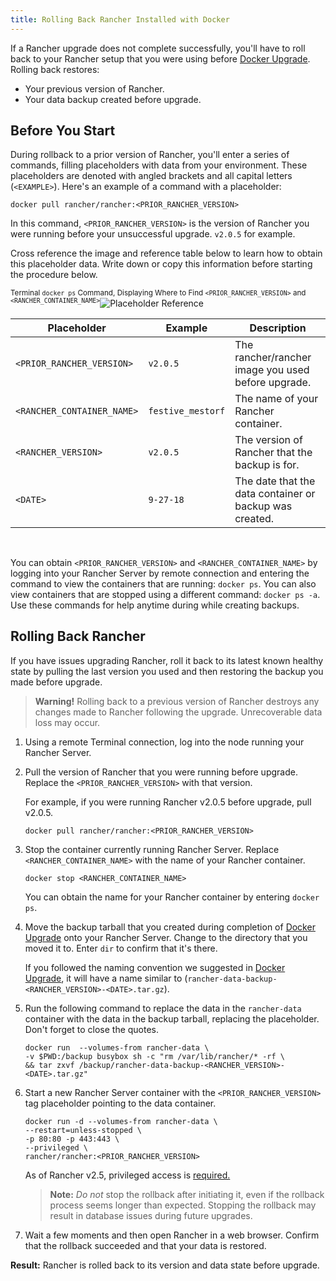 ```yaml
---
title: Rolling Back Rancher Installed with Docker
---
```


<head>
  <link rel="canonical" href="https://ranchermanager.docs.rancher.com/getting-started/installation-and-upgrade/other-installation-methods/rancher-on-a-single-node-with-docker/roll-back-docker-installed-rancher"/>
</head>

If a Rancher upgrade does not complete successfully, you'll have to roll back to your Rancher setup that you were using before [Docker Upgrade](upgrade-docker-installed-rancher.md). Rolling back restores:

- Your previous version of Rancher.
- Your data backup created before upgrade.

## Before You Start

During rollback to a prior version of Rancher, you'll enter a series of commands, filling placeholders with data from your environment. These placeholders are denoted with angled brackets and all capital letters (`<EXAMPLE>`). Here's an example of a command with a placeholder:

```
docker pull rancher/rancher:<PRIOR_RANCHER_VERSION>
```

In this command, `<PRIOR_RANCHER_VERSION>` is the version of Rancher you were running before your unsuccessful upgrade. `v2.0.5` for example.

Cross reference the image and reference table below to learn how to obtain this placeholder data. Write down or copy this information before starting the procedure below.

<sup>Terminal <code>docker ps</code> Command, Displaying Where to Find <code>&lt;PRIOR_RANCHER_VERSION&gt;</code> and <code>&lt;RANCHER_CONTAINER_NAME&gt;</code></sup>![Placeholder Reference](/img/placeholder-ref-2.png)

| Placeholder                | Example                    | Description                                             |
| -------------------------- | -------------------------- | ------------------------------------------------------- |
| `<PRIOR_RANCHER_VERSION>`  | `v2.0.5`                   | The rancher/rancher image you used before upgrade.      |
| `<RANCHER_CONTAINER_NAME>` | `festive_mestorf`          | The name of your Rancher container.                     |
| `<RANCHER_VERSION>`        | `v2.0.5`                   | The version of Rancher that the backup is for.          |
| `<DATE>`                   | `9-27-18`                  | The date that the data container or backup was created. |
<br/>

You can obtain `<PRIOR_RANCHER_VERSION>` and `<RANCHER_CONTAINER_NAME>` by logging into your Rancher Server by remote connection and entering the command to view the containers that are running: `docker ps`. You can also view containers that are stopped using a different command: `docker ps -a`. Use these commands for help anytime during while creating backups.

## Rolling Back Rancher

If you have issues upgrading Rancher, roll it back to its latest known healthy state by pulling the last version you used and then restoring the backup you made before upgrade.

>**Warning!** Rolling back to a previous version of Rancher destroys any changes made to Rancher following the upgrade. Unrecoverable data loss may occur.

1. Using a remote Terminal connection, log into the node running your Rancher Server.

1. Pull the version of Rancher that you were running before upgrade. Replace the `<PRIOR_RANCHER_VERSION>` with that version.

    For example, if you were running Rancher v2.0.5 before upgrade, pull v2.0.5.

    ```
    docker pull rancher/rancher:<PRIOR_RANCHER_VERSION>
    ```

1. Stop the container currently running Rancher Server. Replace `<RANCHER_CONTAINER_NAME>` with the name of your Rancher container.

    ```
    docker stop <RANCHER_CONTAINER_NAME>
    ```
    You can obtain the name for your Rancher container by entering `docker ps`.

1. Move the backup tarball that you created during completion of [Docker Upgrade](upgrade-docker-installed-rancher.md) onto your Rancher Server. Change to the directory that you moved it to. Enter `dir` to confirm that it's there.

    If you followed the naming convention we suggested in [Docker Upgrade](upgrade-docker-installed-rancher.md), it will have a name similar to  (`rancher-data-backup-<RANCHER_VERSION>-<DATE>.tar.gz`).

1. Run the following command to replace the data in the `rancher-data` container with the data in the backup tarball, replacing the placeholder. Don't forget to close the quotes.

    ```
    docker run  --volumes-from rancher-data \
    -v $PWD:/backup busybox sh -c "rm /var/lib/rancher/* -rf \
    && tar zxvf /backup/rancher-data-backup-<RANCHER_VERSION>-<DATE>.tar.gz"
    ```

1. Start a new Rancher Server container with the `<PRIOR_RANCHER_VERSION>` tag placeholder pointing to the data container.
    ```
    docker run -d --volumes-from rancher-data \
    --restart=unless-stopped \
    -p 80:80 -p 443:443 \
    --privileged \
    rancher/rancher:<PRIOR_RANCHER_VERSION>
    ```
    As of Rancher v2.5, privileged access is [required.](../../../../pages-for-subheaders/rancher-on-a-single-node-with-docker.md#privileged-access-for-rancher-v25)

    >**Note:** _Do not_ stop the rollback after initiating it, even if the rollback process seems longer than expected. Stopping the rollback may result in database issues during future upgrades.

1.  Wait a few moments and then open Rancher in a web browser. Confirm that the rollback succeeded and that your data is restored.

**Result:** Rancher is rolled back to its version and data state before upgrade.
